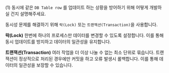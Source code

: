 (1) 동시에 같은 `DB Table row` 를 업데이트 하는 상황을 방어하기 위해 어떻게 개발하실 건지 설명해주세요.

동시성 문제를 해결하기 위해 `락(Lock)` 또는 `트랜잭션(Transaction)`을 사용합니다.

**락(Lock)**
한번에 하나의 프로세스만 데이터를 변경할 수 있도록 설정합니다. 이를 통해 동시 업데이트를 방지하고 데이터의 일관성을 유지합니다.

**트랜잭션(Transaction)**
여러 작업을 더 이상 나눌 수 없는 최소 단위로 묶습니다. 트랜잭션이 정상적으로 처리된 경우에만 커밋을 하고 오류 발생시 롤백합니다. 이를 통해 데이터의 일관성을 보장할 수 있습니다.